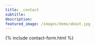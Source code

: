 ```yaml
---
title: _contact
subtitle:
description:
featured_image: /images/demo/about.jpg
---
```




{% include contact-form.html %}
